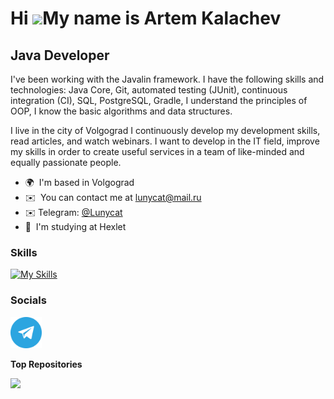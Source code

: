 Hi ![](https://user-images.githubusercontent.com/18350557/176309783-0785949b-9127-417c-8b55-ab5a4333674e.gif)My name is Artem Kalachev
======================================================================================================================================

Java Developer
--------------

I've been working with the Javalin framework. I have the following skills and technologies: Java Core, Git, automated testing (JUnit), continuous integration (CI), SQL, PostgreSQL, Gradle, I understand the principles of OOP, I know the basic algorithms and data structures.

I live in the city of Volgograd I continuously develop my development skills, read articles, and watch webinars. I want to develop in the IT field, improve my skills in order to create useful services in a team of like-minded and equally passionate people.


* 🌍  I'm based in Volgograd
* ✉️  You can contact me at [lunycat@mail.ru](mailto:lunycat@mail.ru)
* ✉️  Telegram: [@Lunycat](https://tlgg.ru/Lunycat)
* 🧠  I'm studying at Hexlet

### Skills

[![My Skills](https://skillicons.dev/icons?i=java,git,postgres,ubuntu,gradle&theme=light)](https://skillicons.dev)

### Socials

<p align="left">
<a href="https://tlgg.ru/Lunycat" target="_blank" rel="noreferrer"><img src="https://github.com/Lunycat/Lunycat/blob/main/images/Telegram.png" width="50" height="50" alt="Telegram" /></a>
</p>

<b>Top Repositories</b>

<div width="100%" align="center"><a href="https://github.com/Lunycat/Validator-library" align="left"><img align="left" width="45%" src="https://github-readme-stats.vercel.app/api/pin/?username=Lunycat&repo=java-Validator-library&title_color=0891b2&text_color=ffffff&icon_color=0891b2&bg_color=1c1917&hide_border=true&locale=en" /></a></div><br /><br /><br /><br /><br /><br /><br />
